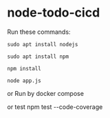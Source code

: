 # node-todo-cicd

Run these commands:


`sudo apt install nodejs`


`sudo apt install npm`


`npm install`

`node app.js`

or Run by docker compose

or test npm test --code-coverage

